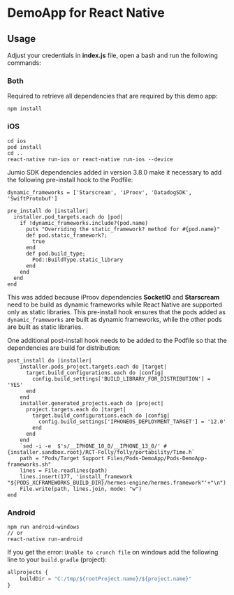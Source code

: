 # DemoApp for React Native

## Usage

Adjust your credentials in **index.js** file, open a bash and run the following commands:

### Both
Required to retrieve all dependencies that are required by this demo app:
```
npm install
```

### iOS
```
cd ios
pod install
cd ..
react-native run-ios or react-native run-ios --device
```

Jumio SDK dependencies added in version 3.8.0 make it necessary to add the following pre-install hook to the Podfile:
```
dynamic_frameworks = ['Starscream', 'iProov', 'DatadogSDK', 'SwiftProtobuf']

pre_install do |installer|
  installer.pod_targets.each do |pod|
    if !dynamic_frameworks.include?(pod.name)
      puts "Overriding the static_framework? method for #{pod.name}"
      def pod.static_framework?;
        true
      end
      def pod.build_type;
        Pod::BuildType.static_library
      end
    end
  end
end
```
This was added because iProov dependencies __SocketIO__ and __Starscream__ need to be build as dynamic frameworks while React Native are supported only as static libraries. This pre-install hook ensures that the pods added as `dynamic_frameworks` are built as dynamic frameworks, while the other pods are built as static libraries.

One additional post-install hook needs to be added to the Podfile so that the dependencies are build for distribution:
```
post_install do |installer|
    installer.pods_project.targets.each do |target|
      target.build_configurations.each do |config|
        config.build_settings['BUILD_LIBRARY_FOR_DISTRIBUTION'] = 'YES'
      end
    end
    installer.generated_projects.each do |project|
      project.targets.each do |target|
        target.build_configurations.each do |config|
          config.build_settings['IPHONEOS_DEPLOYMENT_TARGET'] = '12.0'
        end
      end
    end
    `sed -i -e  $'s/__IPHONE_10_0/__IPHONE_13_0/' #{installer.sandbox.root}/RCT-Folly/folly/portability/Time.h`
    path = "Pods/Target Support Files/Pods-DemoApp/Pods-DemoApp-frameworks.sh"
    lines = File.readlines(path)
    lines.insert(177, 'install_framework "${PODS_XCFRAMEWORKS_BUILD_DIR}/hermes-engine/hermes.framework"'+"\n")
    File.write(path, lines.join, mode: "w")
end
```

### Android
```
npm run android-windows
// or
react-native run-android
```

If you get the error: `Unable to crunch file` on windows add the following line to your `build.gradle` (project):
```javascript
allprojects {
    buildDir = "C:/tmp/${rootProject.name}/${project.name}"
}
```
